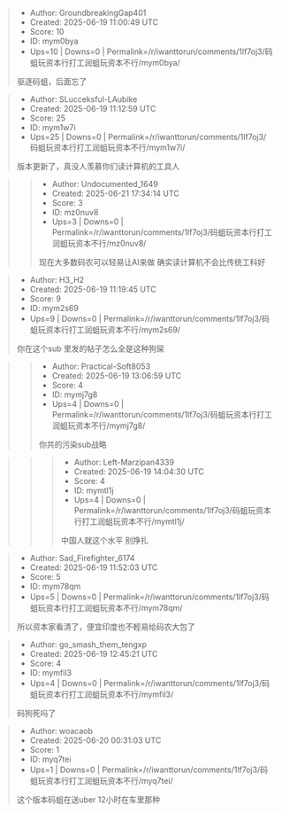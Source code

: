 > - Author: GroundbreakingGap401
> - Created: 2025-06-19 11:00:49 UTC
> - Score: 10
> - ID: mym0bya
> - Ups=10 | Downs=0 | Permalink=/r/iwanttorun/comments/1lf7oj3/码蛆玩资本行打工润蛆玩资本不行/mym0bya/
>
> 驱逐码蛆，后面忘了

> - Author: SLucceksful-LAubike
> - Created: 2025-06-19 11:12:59 UTC
> - Score: 25
> - ID: mym1w7i
> - Ups=25 | Downs=0 | Permalink=/r/iwanttorun/comments/1lf7oj3/码蛆玩资本行打工润蛆玩资本不行/mym1w7i/
>
> 版本更新了，真没人羡慕你们读计算机的工具人

>> - Author: Undocumented_1649
>> - Created: 2025-06-21 17:34:14 UTC
>> - Score: 3
>> - ID: mz0nuv8
>> - Ups=3 | Downs=0 | Permalink=/r/iwanttorun/comments/1lf7oj3/码蛆玩资本行打工润蛆玩资本不行/mz0nuv8/
>>
>> 现在大多数码农可以轻易让AI来做 确实读计算机不会比传统工科好

> - Author: H3_H2
> - Created: 2025-06-19 11:19:45 UTC
> - Score: 9
> - ID: mym2s69
> - Ups=9 | Downs=0 | Permalink=/r/iwanttorun/comments/1lf7oj3/码蛆玩资本行打工润蛆玩资本不行/mym2s69/
>
> 你在这个sub 里发的帖子怎么全是这种狗屎

>> - Author: Practical-Soft8053
>> - Created: 2025-06-19 13:06:59 UTC
>> - Score: 4
>> - ID: mymj7g8
>> - Ups=4 | Downs=0 | Permalink=/r/iwanttorun/comments/1lf7oj3/码蛆玩资本行打工润蛆玩资本不行/mymj7g8/
>>
>> 你共的污染sub战略

>>> - Author: Left-Marzipan4339
>>> - Created: 2025-06-19 14:04:30 UTC
>>> - Score: 4
>>> - ID: mymtl1j
>>> - Ups=4 | Downs=0 | Permalink=/r/iwanttorun/comments/1lf7oj3/码蛆玩资本行打工润蛆玩资本不行/mymtl1j/
>>>
>>> 中国人就这个水平 别挣扎

> - Author: Sad_Firefighter_6174
> - Created: 2025-06-19 11:52:03 UTC
> - Score: 5
> - ID: mym78qm
> - Ups=5 | Downs=0 | Permalink=/r/iwanttorun/comments/1lf7oj3/码蛆玩资本行打工润蛆玩资本不行/mym78qm/
>
> 所以资本家看清了，便宜印度也不輕易给码农大包了

> - Author: go_smash_them_tengxp
> - Created: 2025-06-19 12:45:21 UTC
> - Score: 4
> - ID: mymfil3
> - Ups=4 | Downs=0 | Permalink=/r/iwanttorun/comments/1lf7oj3/码蛆玩资本行打工润蛆玩资本不行/mymfil3/
>
> 码狗死吗了

> - Author: woacaob
> - Created: 2025-06-20 00:31:03 UTC
> - Score: 1
> - ID: myq7tei
> - Ups=1 | Downs=0 | Permalink=/r/iwanttorun/comments/1lf7oj3/码蛆玩资本行打工润蛆玩资本不行/myq7tei/
>
> 这个版本码蛆在送uber 12小时在车里那种
